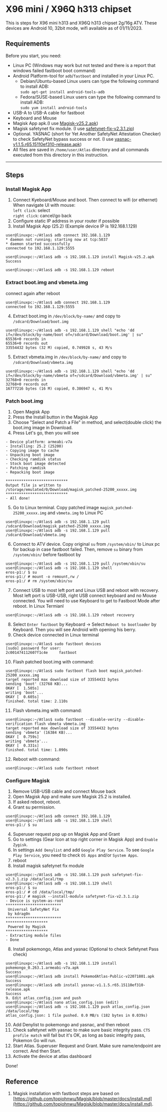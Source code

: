 # X96 mini / X96Q h313 chipset
This is steps for X96 mini h313 and X96Q h313 chipset 2g/16g ATV. These devices are Android 10, 32bit mode, wifi available as of 01/11/2023.

## Requirements

Before you start, you need:

- Linux PC (Windows may work but not tested and there is a report that windows failed fastboot boot command)
- Android Platform-tool for `adb`/`fastboot` and installed in your Linux PC.
  - Debian/Ubuntu-based Linux users can type the following command to install ADB:\
    ```sudo apt-get install android-tools-adb```
  - Fedora/SUSE-based Linux users can type the following command to install ADB:\
    ```sudo yum install android-tools```
- USB-A to USB-A cable for fastboot
- Keyboard and Mouse
- Magisk App apk.(I use [Magisk-v25.2.apk](https://github.com/topjohnwu/Magisk/releases/tag/v25.2))
- Magisk safetynet fix module. (I use [safetynet-fix-v2.3.1.zip](https://github.com/kdrag0n/safetynet-fix/releases/tag/v2.3.1))
- Optional. YASNAC (short for Yet Another SafetyNet Attestation Checker) to check SafetyNet bypass success or not. (I use [yasnac-v1.1.5.r65.15110ef310-release.apk](https://github.com/RikkaW/YASNAC/releases/tag/v1.1.5))
- All files are saved in `/home/user/Atlas` directory and all commands executed from this directory in this instruction.


---
## Steps
### Install Magisk App
1. Connect Kyeboard/Mouse and boot. Then connect to wifi (or ethernet)\
   When navigate UI with mouse:\
   `left click`: select\
   `right click`: cancel/go back
2. Configure static IP address in your router if possible
3. Install Magisk App (25.2) (Example device IP is 192.168.1.129)
```
user@linuxpc:~/Atlas$ adb connect 192.168.1.129
* daemon not running; starting now at tcp:5037
* daemon started successfully
connected to 192.168.1.129:5555

user@linuxpc:~/Atlas$ adb -s 192.168.1.129 install Magisk-v25.2.apk
Success

user@linuxpc:~/Atlas$ adb -s 192.168.1.129 reboot
```
### Extract boot.img and vbmeta.img
connect again after reboot
```
user@linuxpc:~/Atlas$ adb connect 192.168.1.129
connected to 192.168.1.129:5555
```
4. Extract boot.img in `/dev/block/by-name/` and copy to `/sdcard/Download/boot.img`
```
user@linuxpc:~/Atlas$ adb -s 192.168.1.129 shell "echo 'dd if=/dev/block/by-name/boot of=/sdcard/Download/boot.img' | su"
65536+0 records in
65536+0 records out
33554432 bytes (32 M) copied, 0.749928 s, 43 M/s
```
5. Extract vbmeta.img in `/dev/block/by-name/` and copy to `/sdcard/Download/vbmeta.img`
```
user@linuxpc:~/Atlas$ adb -s 192.168.1.129 shell "echo 'dd if=/dev/block/by-name/vbmeta of=/sdcard/Download/vbmeta.img' | su"
32768+0 records in
32768+0 records out
16777216 bytes (16 M) copied, 0.386947 s, 41 M/s
```
### Patch boot.img 
1. Open Magisk App
2. Press the Install button in the Magisk App
3. Choose "Select and Patch a File" in method, and select(double click) the boot.img image in Download.
4. Press Let's go, then you will see
```
- Device platform: armeabi-v7a
- Installing: 25.2 (25200)
- Copying image to cache
- Unpacking boot image
- Checking ramdisk status
- Stock boot image detected
- Patching ramdisk
- Repacking boot image

****************************
Output file is written to
/storage/emulated/0/Download/magisk_patched-25200_xxxxx.img
****************************
- All done!
```

5. Go to Linux terminal. Copy patched image `magisk_patched-25200_xxxxx.img` and `vbmeta.img` to Linux PC
```
user@linuxpc:~/Atlas$ adb -s 192.168.1.129 pull /sdcard/Download/magisk_patched-25200_xxxxx.img
user@linuxpc:~/Atlas$ adb -s 192.168.1.129 pull /sdcard/Download/vbmeta.img
```
6. Connect to ATV device. Copy original `su` from `/system/xbin/` to Linux pc for backup in case fastboot failed. Then, remove `su` binary from `/system/xbin/` before fastboot by
```
user@linuxpc:~/Atlas$ adb -s 192.168.1.129 pull /system/xbin/su
user@linuxpc:~/Atlas$ adb -s 192.168.1.129 shell
eros-p1:/ $ su
eros-p1:/ # mount -o remount,rw /
eros-p1:/ # rm /system/xbin/su
```
7. Connect USB to most left port and Linux USB and reboot with recovery. Most left port is USB-USB, right USB connect keyboard and no Mouse connected. You will need to use Keyboard to get to Fastboot Mode after reboot. 
In Linux Termianl
```
user@linuxpc:~/Atlas$ adb -s 192.168.1.129 reboot recovery
```
8. Select `Enter fastboot` by Keyboard -> Select `Reboot to bootloader` by Keyboard. Then you will see Android with opening his berry.
9. Check device connected in Linux terminal
```
user@linuxpc:~/Atlas$ sudo fastboot devices
[sudo] password for user:
2c001474112607f1c4e     fastboot
```
10. Flash patched boot.img with command:
```
user@linuxpc:~/Atlas$ sudo fastboot flash boot magisk_patched-25200_xxxxx.img
target reported max download size of 33554432 bytes
sending 'boot' (32768 KB)...
OKAY [  1.505s]
writing 'boot'...
OKAY [  0.605s]
finished. total time: 2.110s
```
11. Flash vbmeta.img with command:
```
user@linuxpc:~/Atlas$ sudo fastboot --disable-verity --disable-verification flash vbmeta vbmeta.img
target reported max download size of 33554432 bytes
sending 'vbmeta' (16384 KB)...
OKAY [  0.759s]
writing 'vbmeta'...
OKAY [  0.331s]
finished. total time: 1.090s
```
12. Reboot with command:
```
user@linuxpc:~/Atlas$ sudo fastboot reboot
```
### Configure Magisk
1. Remove USB-USB cable and connect Mouse back
1. Open Magisk App and make sure Magisk 25.2 is installed.
2. If asked reboot, reboot.
3. Grant su permission.
```
user@linuxpc:~/Atlas$ adb connect 192.168.1.129
user@linuxpc:~/Atlas$ adb -s 192.168.1.129 shell
eros-p1:/ $ su
```
4. Superuser request pop up on Magisk App and Grant
5. Go to settings (Gear Icon at top right corner in Magisk App) and `Enable Zygisk`.
6. In settings `Add Denylist` and add `Google Play Service`. To see `Google Play Service`, you need to check `OS Apps` and/or `System Apps`.
7. reboot
8. Install magisk safetynet fix module
```
user@linuxpc:~/Atlas$ adb -s 192.168.1.129 push safetynet-fix-v2.3.1.zip /data/local/tmp
user@linuxpc:~/Atlas$ adb -s 192.168.1.129 shell
eros-p1:/ $ su
eros-p1:/ # cd /data/local/tmp/
eros-p1:/ # magisk --install-module safetynet-fix-v2.3.1.zip
- Device is system-as-root
*************************
 Universal SafetyNet Fix
 by kdrag0n
*************************
*******************
 Powered by Magisk
*******************
- Extracting module files
- Done
```
8. Install pokemongo, Atlas and yasnac (Optional to check Sefetynet Pass check)
```
user@linuxpc:~/Atlas$ adb -s 192.168.1.129 install pokemongo_0.263.1.armeabi-v7a.apk
Success
user@linuxpc:~/Atlas$ adb install PokemodAtlas-Public-v22071801.apk
Success
user@linuxpc:~/Atlas$ adb install yasnac-v1.1.5.r65.15110ef310-release.apk
Success
9. Edit atlas_config.json and push
user@linuxpc:~/Atlas$ nano atlas_config.json (edit)
user@linuxpc:~/Atlas$ adb -s 192.168.1.129 push atlas_config.json /data/local/tmp
atlas_config.json: 1 file pushed. 0.0 MB/s (182 bytes in 0.039s)
```
10. Add Denylist to pokemongo and yasnac, and then reboot
11. Check safetynet with yasnac to make sure basic integrity pass. `CTS profile match` will fail but it's OK, as long as basic integrity pass, Pokemon Go will run.  
12. Start Atlas. Superuser Request and Grant. Make sure name/endpoint are correct. And then Start.
13. Activate the device at atlas dashboard

Done!

## Reference
1. Magisk installation with fastboot steps are based on [https://github.com/topjohnwu/Magisk/blob/master/docs/install.md](https://github.com/topjohnwu/Magisk/blob/master/docs/install.md).
